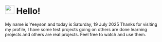  <h1>
    <img src="https://emojis.slackmojis.com/emojis/images/1643510097/45343/hi.gif?1643510097" width="30"/> 
    Hello!
 </h1>
 <p>
    My name is Yeeyson and today is Saturday, 19 July 2025
    Thanks for visiting my profile, I have some test projects going on others are done learning projects and others are real projects.
    Feel free to watch and use them.
 </p>